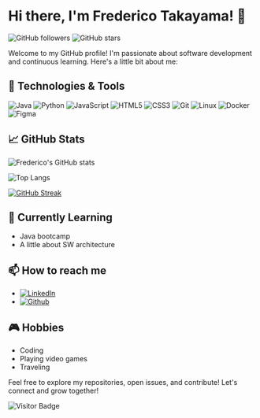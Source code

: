 
# Hi there, I'm Frederico Takayama! 👋

![GitHub followers](https://img.shields.io/github/followers/Frederico-Takayama?style=social) ![GitHub stars](https://img.shields.io/github/stars/Frederico-Takayama?style=social)

Welcome to my GitHub profile! I'm passionate about software development and continuous learning. Here's a little bit about me:

## 🔧 Technologies & Tools
![Java](https://img.shields.io/badge/-Java-333333?style=for-the-badge&logo=openjdk)
![Python](https://img.shields.io/badge/-Python-333333?style=for-the-badge&logo=python)
![JavaScript](https://img.shields.io/badge/-JavaScript-333333?style=for-the-badge&logo=javascript)
![HTML5](https://img.shields.io/badge/-HTML5-333333?style=for-the-badge&logo=html5)
![CSS3](https://img.shields.io/badge/-CSS3-333333?style=for-the-badge&logo=css3)
![Git](https://img.shields.io/badge/-Git-333333?style=for-the-badge&logo=git)
![Linux](https://img.shields.io/badge/-Linux-333333?style=for-the-badge&logo=linux)
![Docker](https://img.shields.io/badge/-Docker-333333?style=for-the-badge&logo=docker)
![Figma](https://img.shields.io/badge/Figma-333333?style=for-the-badge&logo=figma&logoColor=figma)

## 📈 GitHub Stats

![Frederico's GitHub stats](https://github-readme-stats.vercel.app/api?username=Frederico-Takayama&show_icons=true&theme=radical)

![Top Langs](https://github-readme-stats-git-masterrstaa-rickstaa.vercel.app/api/top-langs/?username=Frederico-Takayama&layout=compact&theme=radical)

[![GitHub Streak](https://streak-stats.demolab.com/?user=Frederico-Takayama&theme=bear&background=000&border=30A3DC&dates=FFF)](https://git.io/streak-stats)

## 🌱 Currently Learning

- Java bootcamp 
- A little about SW architecture

## 📫 How to reach me

- [![LinkedIn](https://img.shields.io/badge/linkedin-%230077B5.svg?style=for-the-badge&logo=linkedin&logoColor=white)](https://www.linkedin.com/in/frederico-a-takayama/)
- [![Github](https://img.shields.io/badge/github-100000?style=for-the-badge&logo=github&logoColor=white)](https://github.com/Frederico-Takayama)


## 🎮 Hobbies

- Coding
- Playing video games
- Traveling

Feel free to explore my repositories, open issues, and contribute! Let's connect and grow together!

![Visitor Badge](https://visitor-badge.laobi.icu/badge?page_id=Frederico-Takayama.Frederico-Takayama)

